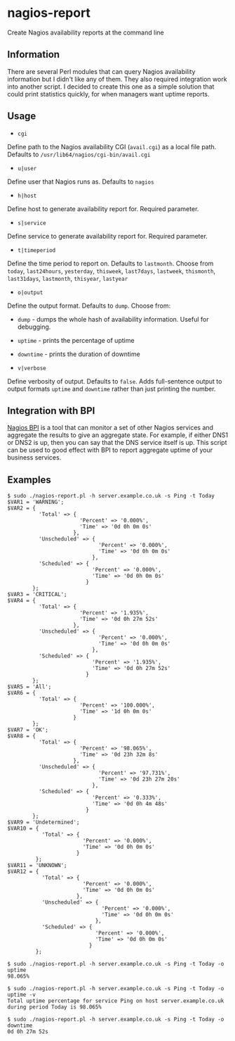 # nagios-report
Create Nagios availability reports at the command line

## Information

There are several Perl modules that can query Nagios availability information but I didn't like any of them.
They also required integration work into another script. I decided to create this one as a simple
solution that could print statistics quickly, for when managers want uptime reports.

## Usage

* `cgi`

Define path to the Nagios availability CGI (`avail.cgi`) as a local file path. Defaults to `/usr/lib64/nagios/cgi-bin/avail.cgi`

* `u|user`

Define user that Nagios runs as. Defaults to `nagios`

* `h|host`

Define host to generate availability report for. Required parameter.

* `s|service`

Define service to generate availability report for. Required parameter.

* `t|timeperiod`

Define the time period to report on. Defaults to `lastmonth`. Choose from
`today`, `last24hours`, `yesterday`, `thisweek`, `last7days`, `lastweek`,
`thismonth`, `last31days`, `lastmonth`, `thisyear`, `lastyear`

* `o|output`

Define the output format. Defaults to `dump`. Choose from:
  * `dump` - dumps the whole hash of availability information. Useful for debugging.
  * `uptime` - prints the percentage of uptime
  * `downtime` - prints the duration of downtime

* `v|verbose`

Define verbosity of output. Defaults to `false`. Adds full-sentence output to output formats `uptime` and `downtime` rather than just printing the number.

## Integration with BPI

[Nagios BPI](https://exchange.nagios.org/directory/Addons/Components/Nagios-Business-Process-Intelligence-(BPI)/details) is a tool that
can monitor a set of other Nagios services and aggregate the results to give an aggregate state. For example, if either DNS1 or DNS2
is up, then you can say that the DNS service itself is up. This script can be used to good effect with BPI to report aggregate uptime
of your business services.

## Examples

```
$ sudo ./nagios-report.pl -h server.example.co.uk -s Ping -t Today
$VAR1 = 'WARNING';
$VAR2 = {
          'Total' => {
                       'Percent' => '0.000%',
                       'Time' => '0d 0h 0m 0s'
                     },
          'Unscheduled' => {
                             'Percent' => '0.000%',
                             'Time' => '0d 0h 0m 0s'
                           },
          'Scheduled' => {
                           'Percent' => '0.000%',
                           'Time' => '0d 0h 0m 0s'
                         }
        };
$VAR3 = 'CRITICAL';
$VAR4 = {
          'Total' => {
                       'Percent' => '1.935%',
                       'Time' => '0d 0h 27m 52s'
                     },
          'Unscheduled' => {
                             'Percent' => '0.000%',
                             'Time' => '0d 0h 0m 0s'
                           },
          'Scheduled' => {
                           'Percent' => '1.935%',
                           'Time' => '0d 0h 27m 52s'
                         }
        };
$VAR5 = 'All';
$VAR6 = {
          'Total' => {
                       'Percent' => '100.000%',
                       'Time' => '1d 0h 0m 0s'
                     }
        };
$VAR7 = 'OK';
$VAR8 = {
          'Total' => {
                       'Percent' => '98.065%',
                       'Time' => '0d 23h 32m 8s'
                     },
          'Unscheduled' => {
                             'Percent' => '97.731%',
                             'Time' => '0d 23h 27m 20s'
                           },
          'Scheduled' => {
                           'Percent' => '0.333%',
                           'Time' => '0d 0h 4m 48s'
                         }
        };
$VAR9 = 'Undetermined';
$VAR10 = {
           'Total' => {
                        'Percent' => '0.000%',
                        'Time' => '0d 0h 0m 0s'
                      }
         };
$VAR11 = 'UNKNOWN';
$VAR12 = {
           'Total' => {
                        'Percent' => '0.000%',
                        'Time' => '0d 0h 0m 0s'
                      },
           'Unscheduled' => {
                              'Percent' => '0.000%',
                              'Time' => '0d 0h 0m 0s'
                            },
           'Scheduled' => {
                            'Percent' => '0.000%',
                            'Time' => '0d 0h 0m 0s'
                          }
         };
```

```
$ sudo ./nagios-report.pl -h server.example.co.uk -s Ping -t Today -o uptime
98.065%
```

```
$ sudo ./nagios-report.pl -h server.example.co.uk -s Ping -t Today -o uptime -v
Total uptime percentage for service Ping on host server.example.co.uk during period Today is 98.065%
```

```
$ sudo ./nagios-report.pl -h server.example.co.uk -s Ping -t Today -o downtime
0d 0h 27m 52s
```
